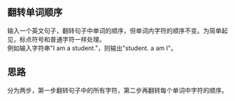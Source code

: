 ## 翻转单词顺序
输入一个英文句子，翻转句子中单词的顺序，但单词内字符的顺序不变。为简单起见，标点符号和普通字符一样处理。</br>
例如输入字符串"I am a student."，则输出"student. a am I"。
## 思路
分为两步，第一步翻转句子中的所有字符，第二步再翻转每个单词中字符的顺序。